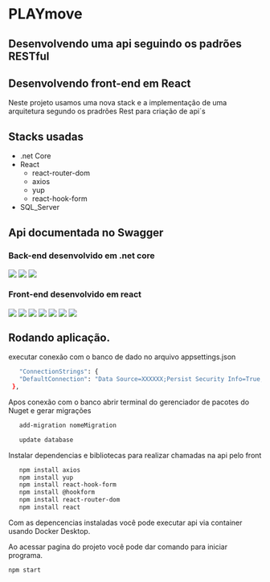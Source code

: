 #                                       PLAYmove


## Desenvolvendo  uma api seguindo os padrões RESTful
## Desenvolvendo front-end em React

Neste projeto usamos uma nova stack e a implementação de uma  arquitetura segundo os pradrões Rest para criação de api´s

## Stacks usadas 

- .net Core
- React
  - react-router-dom
  - axios
  - yup
  - react-hook-form
- SQL_Server

## Api documentada no Swagger

### Back-end desenvolvido em .net core

 <img src= "img\back-end\swaggerCompanies.PNG" align="center">
 <img src= "img\back-end\swaggerProviders.PNG" align="center">
 <img src="img\back-end\schemas.PNG" align="center">

 ### Front-end desenvolvido em react

  <img src= "img\front-end\frontForncedorCompanhia.PNG" align="center">
  
  <img src= "img\front-end\feedCompanhia.PNG" align="center">
  
  <img src="img\front-end\editarCompanhia.PNG" align="center">
  
  <img src= "img\front-end\cadastroCompanhia.PNG" align="center">

  <img src= "img\front-end\feedFornecedor.PNG" align="center">
  
  <img src="img\front-end\EditarFornecedor.PNG" align="center">

  <img src="img\front-end\AdicionarForncedor.PNG" align="center">

 ## Rodando aplicação.

executar conexão com o banco de dado no arquivo appsettings.json
 ````sh
    "ConnectionStrings": {
    "DefaultConnection": "Data Source=XXXXXX;Persist Security Info=True;User ID=XX; Initial Catalog= XXXXXXDb; Password=XXXXXXXXX"
  },
 ````
 Apos conexão com o banco abrir terminal do gerenciador de pacotes do Nuget e gerar migrações
 ````sh
    add-migration nomeMigration

    update database
 ````
 Instalar dependencias e bibliotecas para realizar chamadas na api pelo front 
 ````sh
    npm install axios
    npm install yup
    npm install react-hook-form
    npm install @hookform
    npm install react-router-dom
    npm install react
 ````

Com as depencencias instaladas você pode executar api via container usando Docker Desktop.

Ao acessar pagina do projeto você pode dar comando para iniciar programa.
````sh 
npm start
````
